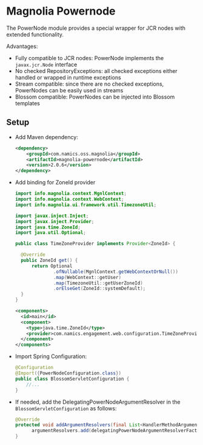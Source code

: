 # Magnolia Powernode
The PowerNode module provides a special wrapper for JCR nodes with
extended functionality.

Advantages:
* Fully compatible to JCR nodes: PowerNode implements the `javax.jcr.Node` interface
* No checked RepositoryExceptions: all checked exceptions either handled or wrapped in runtime exceptions
* Stream compatible: since there are no checked exceptions, PowerNodes can be easily used in streams
* Blossom compatible: PowerNodes can be injected into Blossom templates

## Setup

* Add Maven dependency:
  ```xml
  <dependency>
      <groupId>com.namics.oss.magnolia</groupId>
      <artifactId>magnolia-powernode</artifactId>
      <version>2.0.6</version>
  </dependency>
  ```

* Add binding for ZoneId provider
  ```java
  import info.magnolia.context.MgnlContext;
  import info.magnolia.context.WebContext;
  import info.magnolia.ui.framework.util.TimezoneUtil;
  
  import javax.inject.Inject;
  import javax.inject.Provider;
  import java.time.ZoneId;
  import java.util.Optional;
  
  public class TimeZoneProvider implements Provider<ZoneId> {
  
    @Override
    public ZoneId get() {
        return Optional
                .ofNullable(MgnlContext.getWebContextOrNull())
                .map(WebContext::getUser)
                .map(TimezoneUtil::getUserZoneId)
                .orElseGet(ZoneId::systemDefault);
    }
  }
  ```
  ```xml
  <components>
    <id>main</id>
    <component>
      <type>java.time.ZoneId</type>
      <provider>com.namics.engagement.web.configuration.TimeZoneProvider</provider>
    </component>
  </components>
  ```

* Import Spring Configuration:
  ```java
  @Configuration
  @Import({PowerNodeConfiguration.class})
  public class BlossomServletConfiguration {
      //...
  }
  ```

* If needed, add the DelegatingPowerNodeArgumentResolver in the `BlossomServletConfiguration` as follows:
  ```java
  @Override
  protected void addArgumentResolvers(final List<HandlerMethodArgumentResolver> argumentResolvers) {
        argumentResolvers.add(delegatingPowerNodeArgumentResolverFactory.create(new BlossomHandlerMethodArgumentResolver()));
  }
  ```
